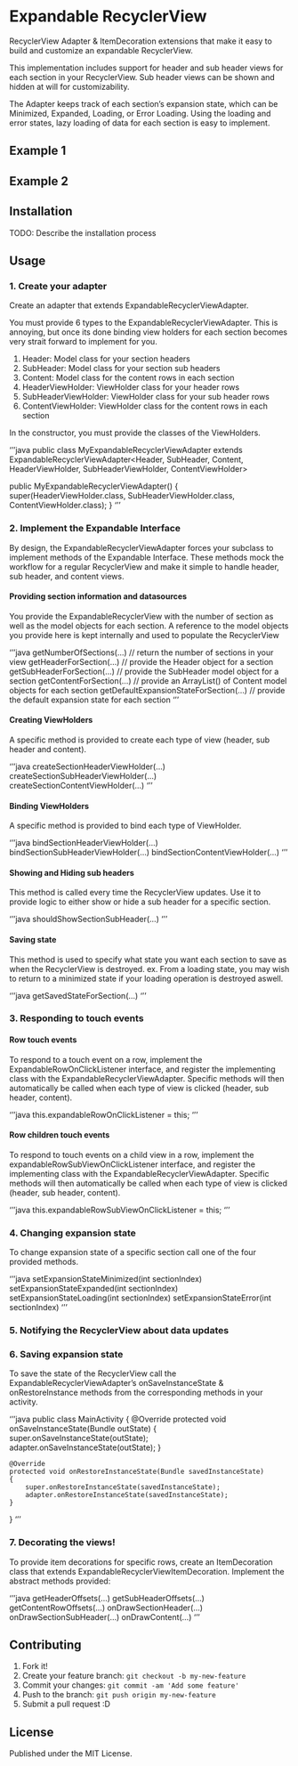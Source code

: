 # Expandable RecyclerView

RecyclerView Adapter & ItemDecoration extensions that make it easy to build and customize an expandable RecyclerView.

This implementation includes support for header and sub header views for each section in your RecyclerView. Sub header views can be shown and hidden at will for customizability.

The Adapter keeps track of each section’s expansion state, which can be Minimized, Expanded, Loading, or Error Loading.
Using the loading and error states, lazy loading of data for each section is easy to implement.

## Example 1



## Example 2



## Installation

TODO: Describe the installation process

## Usage

### 1. Create your adapter

Create an adapter that extends ExpandableRecyclerViewAdapter.

You must provide 6 types to the ExpandableRecyclerViewAdapter. This is annoying, but once its done binding view holders for each section becomes very strait forward to implement for you.

1. Header:              Model class for your section headers
2. SubHeader:           Model class for your section sub headers
3. Content:             Model class for the content rows in each section
4. HeaderViewHolder:    ViewHolder class for your header rows
5. SubHeaderViewHolder: ViewHolder class for your sub header rows
6. ContentViewHolder:   ViewHolder class for the content rows in each section

In the constructor, you must provide the classes of the ViewHolders.

‘’’java
public class MyExpandableRecyclerViewAdapter
        extends ExpandableRecyclerViewAdapter<Header, SubHeader, Content, HeaderViewHolder, SubHeaderViewHolder, ContentViewHolder>

public MyExpandableRecyclerViewAdapter()
{
    super(HeaderViewHolder.class, SubHeaderViewHolder.class, ContentViewHolder.class);
}
‘’’

### 2. Implement the Expandable Interface

By design, the ExpandableRecyclerViewAdapter forces your subclass to implement methods of the Expandable Interface. These methods mock the workflow for a regular RecyclerView and make it simple to handle header, sub header, and content views.

#### Providing section information and datasources

You provide the ExpandableRecyclerView with the number of section as well as the model objects for each section. A reference to the model objects you provide here is kept internally and used to populate the RecyclerView

‘’’java
getNumberOfSections(…)                // return the number of sections in your view
getHeaderForSection(…)                // provide the Header object for a section
getSubHeaderForSection(…)             // provide the SubHeader model object for a section
getContentForSection(…)               // provide an ArrayList() of Content model objects for each section
getDefaultExpansionStateForSection(…) // provide the default expansion state for each section
‘’’

#### Creating ViewHolders

A specific method is provided to create each type of view (header, sub header and content).

‘’’java
createSectionHeaderViewHolder(…) 
createSectionSubHeaderViewHolder(…)
createSectionContentViewHolder(…)
‘’’

#### Binding ViewHolders

A specific method is provided to bind each type of ViewHolder.

‘’’java
bindSectionHeaderViewHolder(…)
bindSectionSubHeaderViewHolder(…)
bindSectionContentViewHolder(…)
‘’’

#### Showing and Hiding sub headers

This method is called every time the RecyclerView updates. Use it to provide logic to either show or hide a sub header for a specific section. 

‘’’java
shouldShowSectionSubHeader(…)
‘’’

#### Saving state

This method is used to specify what state you want each section to save as when the RecyclerView is destroyed.
ex. From a loading state, you may wish to return to a minimized state if your loading operation is destroyed aswell.

‘’’java
getSavedStateForSection(…)
‘’’

### 3. Responding to touch events

#### Row touch events

To respond to a touch event on a row, implement the ExpandableRowOnClickListener interface, and register the implementing class with the ExpandableRecyclerViewAdapter. Specific methods will then automatically be called when each type of view is clicked (header, sub header, content).

‘’’java
this.expandableRowOnClickListener = this;
‘’’

#### Row children touch events

To respond to touch events on a child view in a row, implement the expandableRowSubViewOnClickListener interface, and register the implementing class with the ExpandableRecyclerViewAdapter. Specific methods will then automatically be called when each type of view is clicked (header, sub header, content).

‘’’java
this.expandableRowSubViewOnClickListener = this;
‘’’

### 4. Changing expansion state

To change expansion state of a specific section call one of the four provided methods.

‘’’java
setExpansionStateMinimized(int sectionIndex)
setExpansionStateExpanded(int sectionIndex)
setExpansionStateLoading(int sectionIndex)
setExpansionStateError(int sectionIndex)
‘’’

### 5. Notifying the RecyclerView about data updates


### 6. Saving expansion state

To save the state of the RecyclerView call the ExpandableRecyclerViewAdapter’s onSaveInstanceState & onRestoreInstance methods from the corresponding methods in your activity.

‘’’java
public class MainActivity
{
    @Override
    protected void onSaveInstanceState(Bundle outState)
    {
        super.onSaveInstanceState(outState);
        adapter.onSaveInstanceState(outState);
    }

    @Override
    protected void onRestoreInstanceState(Bundle savedInstanceState)
    {
        super.onRestoreInstanceState(savedInstanceState);
        adapter.onRestoreInstanceState(savedInstanceState);
    }
}
‘’’

### 7. Decorating the views!

To provide item decorations for specific rows, create an ItemDecoration class that extends ExpandableRecyclerViewItemDecoration.
Implement the abstract methods provided:

‘’’java
getHeaderOffsets(…)
getSubHeaderOffsets(…)
getContentRowOffsets(…)
onDrawSectionHeader(…)
onDrawSectionSubHeader(…)
onDrawContent(…)
‘’’

## Contributing

1. Fork it!
2. Create your feature branch: `git checkout -b my-new-feature`
3. Commit your changes: `git commit -am 'Add some feature'`
4. Push to the branch: `git push origin my-new-feature`
5. Submit a pull request :D

## License

Published under the MIT License.
